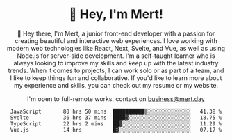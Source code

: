 <div align="center">
  <h1 align="center">👋 Hey, I'm Mert! </h1>
<p>
 🎉 Hey there, I'm Mert, a junior front-end developer with a passion for creating beautiful and interactive web experiences. I love working with modern web technologies like React, Next, Svelte, and Vue, as well as using Node.js for server-side development. I'm a self-taught learner who is always looking to improve my skills and keep up with the latest industry trends. When it comes to projects, I can work solo or as part of a team, and I like to keep things fun and collaborative. If you'd like to learn more about my experience and skills, you can check out my resume or my website.
</p>

  I'm open to full-remote works, contact on [business@mert.day](mailto:business@mert.day) 
  
<!--START_SECTION:waka-->

```text
JavaScript       80 hrs 50 mins  ██████████▒░░░░░░░░░░░░░░   41.38 %
Svelte           36 hrs 37 mins  ████▓░░░░░░░░░░░░░░░░░░░░   18.75 %
TypeScript       22 hrs 2 mins   ██▓░░░░░░░░░░░░░░░░░░░░░░   11.29 %
Vue.js           14 hrs          █▓░░░░░░░░░░░░░░░░░░░░░░░   07.17 %
```

<!--END_SECTION:waka-->

<!--
I inspired from https://github.com/noirrs
You can check his page too!

Mert Doğu - Front-end Developer - mert.day
--> 
